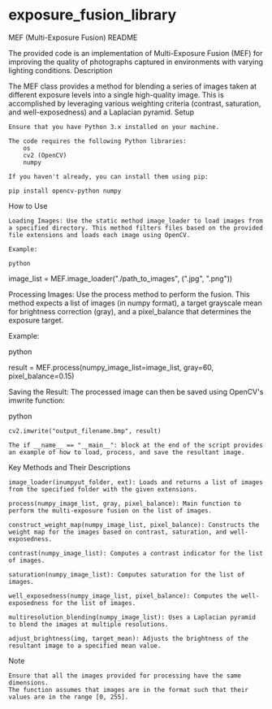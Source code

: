# exposure_fusion_library
MEF (Multi-Exposure Fusion) README

The provided code is an implementation of Multi-Exposure Fusion (MEF) for improving the quality of photographs captured in environments with varying lighting conditions.
Description

The MEF class provides a method for blending a series of images taken at different exposure levels into a single high-quality image. This is accomplished by leveraging various weighting criteria (contrast, saturation, and well-exposedness) and a Laplacian pyramid.
Setup

    Ensure that you have Python 3.x installed on your machine.

    The code requires the following Python libraries:
        os
        cv2 (OpenCV)
        numpy

    If you haven't already, you can install them using pip:

    pip install opencv-python numpy

How to Use

    Loading Images: Use the static method image_loader to load images from a specified directory. This method filters files based on the provided file extensions and loads each image using OpenCV.

    Example:

    python

image_list = MEF.image_loader("./path_to_images", (".jpg", ".png"))

Processing Images: Use the process method to perform the fusion. This method expects a list of images (in numpy format), a target grayscale mean for brightness correction (gray), and a pixel_balance that determines the exposure target.

Example:

python

result = MEF.process(numpy_image_list=image_list, gray=60, pixel_balance=0.15)

Saving the Result: The processed image can then be saved using OpenCV's imwrite function:

python

    cv2.imwrite("output_filename.bmp", result)

    The if __name__ == "__main__": block at the end of the script provides an example of how to load, process, and save the resultant image.

Key Methods and Their Descriptions

    image_loader(inumpyut_folder, ext): Loads and returns a list of images from the specified folder with the given extensions.

    process(numpy_image_list, gray, pixel_balance): Main function to perform the multi-exposure fusion on the list of images.

    construct_weight_map(numpy_image_list, pixel_balance): Constructs the weight map for the images based on contrast, saturation, and well-exposedness.

    contrast(numpy_image_list): Computes a contrast indicator for the list of images.

    saturation(numpy_image_list): Computes saturation for the list of images.

    well_exposedness(numpy_image_list, pixel_balance): Computes the well-exposedness for the list of images.

    multiresolution_blending(numpy_image_list): Uses a Laplacian pyramid to blend the images at multiple resolutions.

    adjust_brightness(img, target_mean): Adjusts the brightness of the resultant image to a specified mean value.

Note

    Ensure that all the images provided for processing have the same dimensions.
    The function assumes that images are in the format such that their values are in the range [0, 255].
